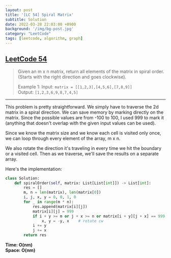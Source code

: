 ```yaml
---
layout: post
title: '[LC 54] Spiral Matrix'
subtitle: Solution
date: 2022-03-28 22:03:00 +0900
background: '/img/bg-post.jpg'
category: "LeetCode"
tags: [leetcode, algorithm, graph]
---
```


## [LeetCode 54](https://leetcode.com/problems/spiral-matrix/)
> Given an m x n matrix, return all elements of the matrix in spiral order. (Starts with the right direction and goes clockwise).
> 
> Example 1:
> Input: `matrix = [[1,2,3],[4,5,6],[7,8,9]]`  
> Output: `[1,2,3,6,9,8,7,4,5]`
---

This problem is pretty straightforward. We simply have to traverse the 2d matrix in a spiral direction. We can save memory by marking directly on the matrix. Since the possible values are from -100 to 100, I used 999 to mark it (anything that doesn't overlap with the given input values can be used). 

Since we know the matrix size and we know each cell is visited only once, we can loop through every element of the array, m x n. 

We also rotate the direction it's traveling in every time we hit the boundary or a visited cell. Then as we traverse, we'll save the results on a separate array.

Here's the implementation:
```python
class Solution:
    def spiralOrder(self, matrix: List[List[int]]) -> List[int]:
        res = []
        m, n = len(matrix), len(matrix[0])
        i, j, x, y = 0, 0, 1, 0
        for _ in range(m * n):
            res.append(matrix[i][j])
            matrix[i][j] = 999
            if i + y >= m or j + x >= n or matrix[i + y][j + x] == 999:
                x, y = -y, x    # rotate cw
            i += y
            j += x
        return res
```
**Time: O(nm)**  
**Space: O(nm)**
